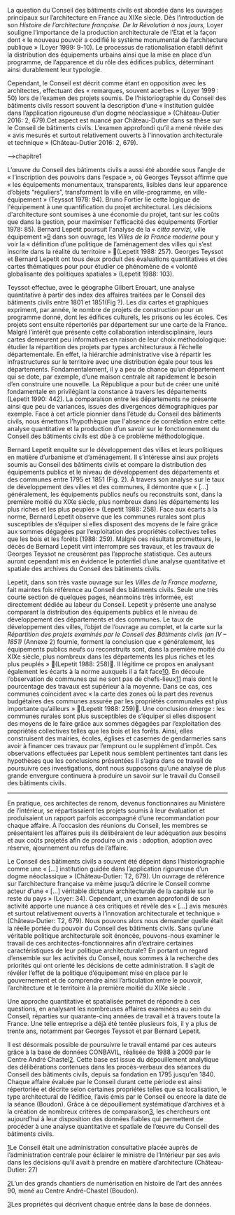 La question du Conseil des bâtiments civils est abordée dans les ouvrages principaux sur l’architecture en France au XIXe siècle. Dès l’introduction de son *Histoire de l’architecture française. De la Révolution à nos jours,* Loyer souligne l’importance de la production architecturale de l’Etat et la façon dont « le nouveau pouvoir a codifié le système monumental de l’architecture publique » (Loyer 1999: 9-10). Le processus de rationalisation établi définit la distribution des équipements urbains ainsi que la mise en place d’un programme, de l’apparence et du rôle des édifices publics, déterminant ainsi durablement leur typologie. 

Cependant, le Conseil est décrit comme étant en opposition avec les architectes, effectuant des « remarques, souvent acerbes » (Loyer 1999 : 50) lors de l’examen des projets soumis. De l’historiographie du Conseil des bâtiments civils ressort souvent la description d’une « institution guidée dans l’application rigoureuse d’un dogme néoclassique » (Château-Dutier 2016: 2, 679).Cet aspect est nuancé par Château-Dutier dans sa thèse sur le Conseil de bâtiments civils. L’examen approfondi qu’il a mené révèle des « avis mesurés et surtout relativement ouverts à l'innovation architecturale et technique » (Château-Dutier 2016: 2, 679). 

-->chapitre1

L’œuvre du Conseil des bâtiments civils a aussi été abordée sous l’angle de « l’inscription des pouvoirs dans l’espace », où Georges Teyssot affirme que « les équipements monumentaux, transparents, lisibles dans leur apparence d’objets “réguliers”, transforment la ville en ville-programme, en ville-équipement » (Teyssot 1978: 94). Bruno Fortier lie cette logique de l'équipement à une quantification du projet architectural. Les décisions d'architecture sont soumises à une économie du projet, tant sur les coûts que dans la gestion, pour maximiser l'efficacité des équipements (Fortier 1978: 85).  Bernard Lepetit poursuit l'analyse de la « *citta servizi,* ville équipement »[9](#sdfootnote9sym) dans son ouvrage, les *Villes de la France moderne* pour y voir la « définition d’une politique de l’aménagement des villes qui s’est inscrite dans la réalité du territoire » (Lepetit 1988: 257). Georges Teyssot et Bernard Lepetit ont tous deux produit des évaluations quantitatives et des cartes thématiques pour  pour étudier ce phénomène de « volonté globalisante des politiques spatiales » (Lepetit 1988: 103).

Teyssot effectue, avec le géographe Gilbert Erouart, une analyse quantitative à partir des index des affaires traitées par le Conseil des bâtiments civils entre 1801 et 1851(Fig ?). Les dix cartes et graphiques expriment, par année, le nombre de projets de construction pour un programme donné, dont les édifices culturels, les prisons ou les écoles. Ces projets sont ensuite répertoriés par département sur une carte de la France. Malgré l’intérêt que présente cette collaboration interdisciplinaire, leurs cartes demeurent peu informatives en raison de leur choix méthodologique: étudier la répartition des projets par types architecturaux à l’échelle départementale. En effet, la hiérarchie administrative vise à répartir les infrastructures sur le territoire avec une distribution égale pour tous les départements. Fondamentalement, il y a peu de chance qu’un département qui se dote, par exemple, d’une maison centrale ait rapidement le besoin d’en construire une nouvelle. La République a pour but de créer une unité fondamentale en privilégiant la constance à travers les départements (Lepetit 1990: 442). La comparaison entre les départements ne présente ainsi que peu de variances, issues des divergences démographiques par exemple. Face à cet article pionnier dans l’étude du Conseil des bâtiments civils, nous émettons l'hypothèque que l'absence de corrélation entre cette analyse quantitative et la production d’un savoir sur le fonctionnement du Conseil des bâtiments civils est dûe à ce problème méthodologique.

Bernard Lepetit enquête sur le développement des villes et leurs politiques en matière d’urbanisme et d’aménagement. Il s’intéresse ainsi aux projets soumis au Conseil des bâtiments civils et compare la distribution des équipements publics et le niveau de développement des départements et des communes entre 1795 et 1851 (Fig. 2). À travers son analyse sur le taux de développement des villes et des communes, il démontre que « […] généralement, les équipements publics neufs ou reconstruits sont, dans la première moitié du XIXe siècle, plus nombreux dans les départements les plus riches et les plus peuplés » (Lepetit 1988: 258). Face aux écarts à la norme, Bernard Lepetit observe que les communes rurales sont plus susceptibles de s’équiper si elles disposent des moyens de le faire grâce aux sommes dégagées par l’exploitation des propriétés collectives telles que les bois et les forêts (1988: 259). Malgré ces résultats prometteurs, le décès de Bernard Lepetit vint interrompre ses travaux, et les travaux de Georges Teyssot ne creusèrent pas l’approche statistique. Ces auteurs auront cependant mis en évidence le potentiel d’une analyse quantitative et spatiale des archives du Conseil des bâtiments civils.

Lepetit, dans son très vaste ouvrage sur les *Villes de la France moderne,* fait maintes fois référence au Conseil des bâtiments civils. Seule une très courte section de quelques pages, néanmoins très informée, est directement dédiée au labeur du Conseil. Lepetit y présente une analyse comparant la distribution des équipements publics et le niveau de développement des départements et des communes. Le taux de développement des villes, l’objet de l’ouvrage au complet, et la carte sur la *Répartition des projets examinés par le Conseil des Bâtiments civils (an IV – 1851)* (Annexe 2) fournie, forment la conclusion que « généralement, les équipements publics neufs ou reconstruits sont, dans la première moitié du XIXe siècle, plus nombreux dans les départements les plus riches et les plus peuplés » (Lepetit 1988: 258). Il légitime ce propos en analysant également les écarts à la norme auxquels il a fait face[10](#sdfootnote10sym). En découle l’observation de communes qui ne sont pas de chefs-lieux[11](#sdfootnote11sym) mais dont le pourcentage des travaux est supérieur à la moyenne. Dans ce cas, ces communes coïncident avec « la carte des zones où la part des revenus budgétaires des communes assurée par les propriétés communales est plus importante qu’ailleurs » (Lepetit 1988: 259). Une conclusion émerge : les communes rurales sont plus susceptibles de s’équiper si elles disposent des moyens de le faire grâce aux sommes dégagées par l’exploitation des propriétés collectives telles que les bois et les forêts. Ainsi, elles construisent des mairies, écoles, églises et casernes de gendarmeries sans avoir à financer ces travaux par l’emprunt ou le supplément d’impôt. Ces observations effectuées par Lepetit nous semblent pertinentes tant dans les hypothèses que les conclusions présentées Il s’agira dans ce travail de poursuivre ces investigations, dont nous supposons qu’une analyse de plus grande envergure continuera à produire un savoir sur le travail du Conseil des bâtiments civils.



---

En pratique, ces architectes de renom, devenus fonctionnaires au Ministère de l’intérieur, se répartissaient les projets soumis à leur évaluation et produisaient un rapport parfois accompagné d’une recommandation pour chaque affaire. À l’occasion des réunions du Conseil, les membres se présentaient les affaires puis ils délibéraient de leur adéquation aux besoins et aux coûts projetés afin de produire un avis : adoption, adoption avec réserve, ajournement ou refus de l’affaire.

Le Conseil des bâtiments civils a souvent été dépeint dans l’historiographie comme une « […] institution guidée dans l’application rigoureuse d’un dogme néoclassique » (Château-Dutier: T2, 679). Un ouvrage de référence sur l’architecture française va même jusqu’à décrire le Conseil comme acteur d’une « [...] véritable dictature architecturale de la capitale sur le reste du pays » (Loyer: 34). Cependant, un examen approfondi de son activité apporte une nuance à ces critiques et révèle des « [...] avis mesurés et surtout relativement ouverts à l’innovation architecturale et technique » (Château-Dutier: T2, 679). Nous pouvons alors nous demander quelle était la réelle portée du pouvoir du Conseil des bâtiments civils. Sans qu’une véritable politique architecturale soit énoncée, pouvons-nous examiner le travail de ces architectes-fonctionnaires afin d’extraire certaines caractéristiques de leur politique architecturale? En portant un regard d’ensemble sur les activités du Conseil, nous sommes à la recherche des priorités qui ont orienté les décisions de cette administration. Il s’agit de révéler l’effet de la politique d’équipement mise en place par le gouvernement et de comprendre ainsi l’articulation entre le pouvoir, l’architecture et le territoire à la première moitié du XIXe siècle .

Une approche quantitative et spatialisée permet de répondre à ces questions, en analysant les nombreuses affaires examinées au sein du Conseil, réparties sur quarante-cinq années de travail et à travers toute la France. Une telle entreprise a déjà été tentée plusieurs fois, il y a plus de trente ans, notamment par Georges Teyssot et par Bernard Lepetit. 

Il est désormais possible de poursuivre le travail entamé par ces  auteurs grâce à la base de données CONBAVIL, réalisée de 1988 à 2009 par le Centre André Chastel[2](#sdfootnote2sym). Cette base est issue du dépouillement analytique des délibérations contenues dans les procès-verbaux des séances du Conseil des bâtiments civils, depuis sa fondation en 1795 jusqu’en 1840. Chaque affaire évaluée par le Conseil durant cette période est ainsi répertoriée et décrite selon certaines propriétés telles que sa localisation, le type architectural de l’édifice, l’avis émis par le Conseil ou encore la date de la séance (Boudon). Grâce à ce dépouillement systématique d’archives et à la création de nombreux critères de comparaison[3](#sdfootnote3sym), les chercheurs ont aujourd’hui à leur disposition des données fiables qui permettent de procéder à une analyse quantitative et spatiale de l’œuvre du Conseil des bâtiments civils. 




[1](#sdfootnote1anc)Le Conseil était une administration consultative placée auprès de l’administration centrale pour éclairer le ministre de l’Intérieur par ses avis dans les décisions qu’il avait à prendre en matière d’architecture (Château-Dutier: 27)

[2](#sdfootnote2anc)L’un des grands chantiers de numérisation en histoire de l’art des années 90, mené au Centre André-Chastel (Boudon).

[3](#sdfootnote3anc)Les propriétés qui décrivent chaque entrée dans la base de données.